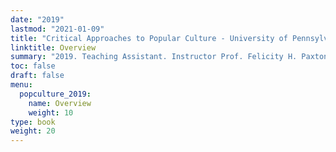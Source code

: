 ```yaml
---
date: "2019"
lastmod: "2021-01-09"
title: "Critical Approaches to Popular Culture - University of Pennsylvania"
linktitle: Overview
summary: "2019. Teaching Assistant. Instructor Prof. Felicity H. Paxton"
toc: false
draft: false
menu:
  popculture_2019:
    name: Overview
    weight: 10
type: book
weight: 20
---
```

